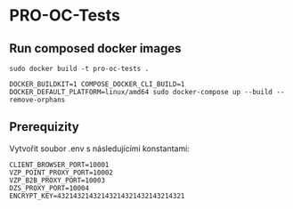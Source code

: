 # PRO-OC-Tests


## Run composed docker images

```
sudo docker build -t pro-oc-tests .
```

```
DOCKER_BUILDKIT=1 COMPOSE_DOCKER_CLI_BUILD=1 DOCKER_DEFAULT_PLATFORM=linux/amd64 sudo docker-compose up --build --remove-orphans
```

## Prerequizity

Vytvořit soubor .env s následujícími konstantami:

```
CLIENT_BROWSER_PORT=10001
VZP_POINT_PROXY_PORT=10002
VZP_B2B_PROXY_PORT=10003
DZS_PROXY_PORT=10004
ENCRYPT_KEY=43214321432143214321432143214321
```